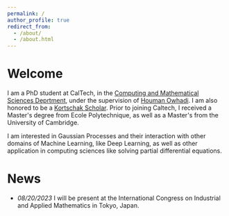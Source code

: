 ```yaml
---
permalink: /
author_profile: true
redirect_from:
  - /about/
  - /about.html
---
```


Welcome
======

I am a PhD student at CalTech, in the [Computing and Mathematical Sciences Deprtment](https://www.cms.caltech.edu/), under the supervision of  [Houman Owhadi](http://users.cms.caltech.edu/~owhadi/index.htm). I am also honored to be a [Kortschak Scholar](https://www.cms.caltech.edu/research/kortschak-scholars). Prior to joining Caltech, I received a Master's degree from Ecole Polytechnique, as well as a Master's from the University of Cambridge. 

I am interested in Gaussian Processes and their interaction with other domains of Machine Learning, like Deep Learning, as well as other application in computing sciences like solving partial differential equations.  

News
======

* *08/20/2023* I will be present at the International Congress on Industrial and Applied Mathematics in Tokyo, Japan.
